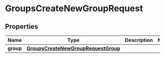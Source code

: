 

# GroupsCreateNewGroupRequest


## Properties

| Name | Type | Description | Notes |
|------------ | ------------- | ------------- | -------------|
|**group** | [**GroupsCreateNewGroupRequestGroup**](GroupsCreateNewGroupRequestGroup.md) |  |  |



